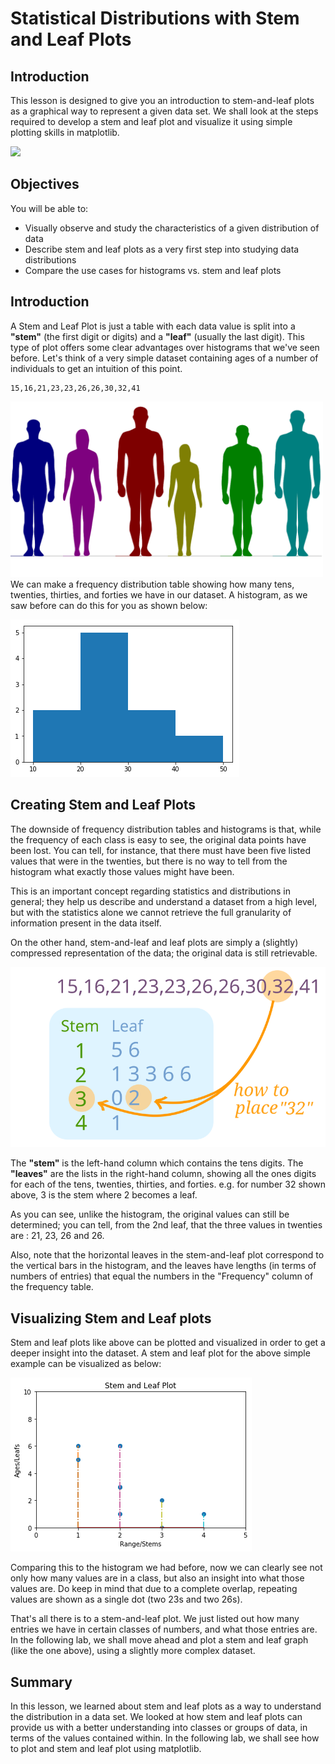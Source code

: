 
# Statistical Distributions with Stem and Leaf Plots 

## Introduction

This lesson is designed to give you an introduction to stem-and-leaf plots as a graphical way to represent a given data set. We shall look at the steps required to develop a stem and leaf plot and visualize it using simple plotting skills in matplotlib.

![](https://ecdn.teacherspayteachers.com/thumbitem/Stem-and-Leaf-Graph-Poster-2453041-1533650860/original-2453041-1.jpg)

## Objectives

You will be able to:
* Visually observe and study the characteristics of a given distribution of data
* Describe stem and leaf plots as a very first step into studying data distributions
* Compare the use cases for histograms vs. stem and leaf plots

## Introduction

A Stem and Leaf Plot is just a table with each data value is split into a **"stem"** (the first digit or digits) and a **"leaf"** (usually the last digit). This type of plot offers some clear advantages over histograms that we've seen before. Let's think of a very simple dataset containing ages of a number of individuals to get an intuition of this point. 
```
15,16,21,23,23,26,26,30,32,41

```

<img src="heights.png" width = 500>
We can make a frequency distribution table showing how many tens, twenties, thirties, and forties we have in our dataset. A histogram, as we saw before can do this for you as shown below:

![](hist1.png)

## Creating Stem and Leaf Plots
The downside of frequency distribution tables and histograms is that, while the frequency of each class is easy to see, the original data points have been lost. You can tell, for instance, that there must have been five listed values that were in the twenties, but there is no way to tell from the histogram what exactly those values might have been.


This is an important concept regarding statistics and distributions in general; they help us describe and understand a dataset from a high level, but with the statistics alone we cannot retrieve the full granularity of information present in the data itself. 

On the other hand, stem-and-leaf and leaf plots are simply a (slightly) compressed representation of the data; the original data is still retrievable.


![](slplot1.svg)

The **"stem"** is the left-hand column which contains the tens digits. The **"leaves"** are the lists in the right-hand column, showing all the ones digits for each of the tens, twenties, thirties, and forties. e.g. for number 32 shown above, 3 is the stem where 2 becomes a leaf. 

As you can see, unlike the histogram,  the original values can still be determined; you can tell, from the 2nd leaf, that the three values in twenties are : 21, 23, 26 and 26. 

Also, note that the horizontal leaves in the stem-and-leaf plot correspond to the vertical bars in the histogram, and the leaves have lengths (in terms of numbers of entries) that equal the numbers in the "Frequency" column of the frequency table.

## Visualizing Stem and Leaf plots

Stem and leaf plots like above can be plotted and visualized in order to get a deeper insight into the dataset. A stem and leaf plot for the above simple example can be visualized as below:

![](slplot2.png)

Comparing this to the histogram we had before, now we can clearly see not only how many values are in a class, but also an insight into what those values are. Do keep in mind that due to a complete overlap, repeating values are shown as a single dot (two 23s and two 26s). 

That's all there is to a stem-and-leaf plot. We just listed out how many entries we have in certain classes of numbers, and what those entries are. In the following lab, we shall move ahead and plot a stem and leaf graph (like the one above), using a slightly more complex dataset. 

## Summary

In this lesson, we learned about stem and leaf plots as a way to understand the distribution in a data set. We looked at how stem and leaf plots can provide us with a better understanding into classes or groups of data, in terms of the values contained within. In the following lab, we shall see how to plot and stem and leaf plot using matplotlib. 
